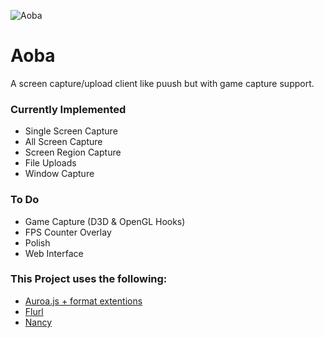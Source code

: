 ![Aoba](https://raw.githubusercontent.com/TheDarkVoid/Aoba/master/Aoba/res/Aoba.ico "Aoba")
<h1>Aoba</h1>
A screen capture/upload client like puush but with game capture support.

<h3>Currently Implemented</h3>
<ul>
<li>Single Screen Capture</li>
<li>All Screen Capture</li>
<li>Screen Region Capture</li>
<li>File Uploads</li>
<li>Window Capture</li>
</ul>
<h3>To Do</h3>
<ul>
<li>Game Capture (D3D & OpenGL Hooks)</li>
<li>FPS Counter Overlay</li>
<li>Polish</li>
<li>Web Interface</li>
</ul>

<h3>This Project uses the following:</h3>
<ul>
<li><a href="https://github.com/audiocogs/aurora.js/">Auroa.js + format extentions</a></li>
<li><a href="https://tmenier.github.io/Flurl/">Flurl</a></li>
<li><a href="http://nancyfx.org/">Nancy</a></li>
</ul>
